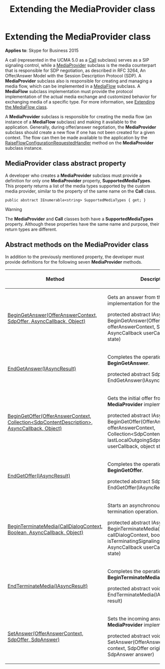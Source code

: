﻿---
title: Extending the MediaProvider class
TOCTitle: Extending the MediaProvider class
ms:assetid: c3f53f4e-561d-4b00-bebd-8db4f3f1f0cc
ms:mtpsurl: https://msdn.microsoft.com/en-us/library/Dn466099(v=office.16)
ms:contentKeyID: 65240019
ms.date: 07/27/2015
mtps_version: v=office.16
---

# Extending the MediaProvider class


**Applies to**: Skype for Business 2015

A call (represented in the UCMA 5.0 as a [Call](https://msdn.microsoft.com/en-us/library/hh384235\(v=office.16\)) subclass) serves as a SIP signaling control, while a [MediaProvider](https://msdn.microsoft.com/en-us/library/hh383767\(v=office.16\)) subclass is the media counterpart that is responsible for SDP negotiation, as described in RFC 3264, An Offer/Answer Model with the Session Description Protocol (SDP). A **MediaProvider** subclass also is responsible for creating and managing a media flow, which can be implemented in a [MediaFlow](https://msdn.microsoft.com/en-us/library/hh366262\(v=office.16\)) subclass. A **MediaFlow** subclass implementation must provide the protocol implementation of the actual media exchange and customized behavior for exchanging media of a specific type. For more information, see [Extending the MediaFlow class](extending-the-mediaflow-class.md).

A **MediaProvider** subclass is responsible for creating the media flow (an instance of a **MediaFlow** subclass) and making it available to the application. Generally, during offer/answer negotiation, the **MediaProvider** subclass should create a new flow if one has not been created for a given context. The flow can then be made available to the application by the [RaiseFlowConfigurationRequestedHandler](https://msdn.microsoft.com/en-us/library/hh350168\(v=office.16\)) method on the **MediaProvider** subclass instance.

## MediaProvider class abstract property

A developer who creates a **MediaProvider** subclass must provide a definition for only one **MediaProvider** property, **SupportedMediaTypes**. This property returns a list of the media types supported by the custom media provider, similar to the property of the same name on the **Call** class.

`public abstract IEnumerable<string> SupportedMediaTypes { get; }`


> [!WARNING]
> The **MediaProvider** and **Call** classes both have a **SupportedMediaTypes** property. Although these properties have the same name and purpose, their return types are different.



## Abstract methods on the MediaProvider class

In addition to the previously mentioned property, the developer must provide definitions for the following seven **MediaProvider** methods.

<table>
<colgroup>
<col style="width: 50%" />
<col style="width: 50%" />
</colgroup>
<thead>
<tr class="header">
<th><p>Method</p></th>
<th><p>Description</p></th>
</tr>
</thead>
<tbody>
<tr class="odd">
<td><p><a href="https://msdn.microsoft.com/en-us/library/hh384479(v=office.16)">BeginGetAnswer(OfferAnswerContext, SdpOffer, AsyncCallback, Object)</a></p></td>
<td><p>Gets an answer from the <strong>MediaProvider</strong> implementation for the incoming offer.</p>
<p>protected abstract IAsyncResult BeginGetAnswer(OfferAnswerContext offerAnswerContext, SdpOffer offer, AsyncCallback userCallback, object state)</p></td>
</tr>
<tr class="even">
<td><p><a href="https://msdn.microsoft.com/en-us/library/hh383856(v=office.16)">EndGetAnswer(IAsyncResult)</a></p></td>
<td><p>Completes the operation started by <strong>BeginGetAnswer</strong>.</p>
<p>protected abstract SdpAnswer EndGetAnswer(IAsyncResult result)</p></td>
</tr>
<tr class="odd">
<td><p><a href="https://msdn.microsoft.com/en-us/library/hh366051(v=office.16)">BeginGetOffer(OfferAnswerContext, Collection&lt;SdpContentDescription&gt;, AsyncCallback, Object)</a></p></td>
<td><p>Gets the initial offer from the <strong>MediaProvider</strong> implementation.</p>
<p>protected abstract IAsyncResult BeginGetOffer(OfferAnswerContext offerAnswerContext, Collection&lt;SdpContentDescription&gt; lastLocalOutgoingSdps, AsyncCallback userCallback, object state)</p></td>
</tr>
<tr class="even">
<td><p><a href="https://msdn.microsoft.com/en-us/library/hh382852(v=office.16)">EndGetOffer(IAsyncResult)</a></p></td>
<td><p>Completes the operation started by <strong>BeginGetOffer</strong>.</p>
<p>protected abstract SdpOffer EndGetOffer(IAsyncResult result)</p></td>
</tr>
<tr class="odd">
<td><p><a href="https://msdn.microsoft.com/en-us/library/hh350188(v=office.16)">BeginTerminateMedia(CallDialogContext, Boolean, AsyncCallback, Object)</a></p></td>
<td><p>Starts an asynchronous media termination operation.</p>
<p>protected abstract IAsyncResult BeginTerminateMedia(CallDialogContext callDialogContext, bool isTerminatingSignalingSession, AsyncCallback userCallback, object state)</p></td>
</tr>
<tr class="even">
<td><p><a href="https://msdn.microsoft.com/en-us/library/hh349351(v=office.16)">EndTerminateMedia(IAsyncResult)</a></p></td>
<td><p>Completes the operation started by <strong>BeginTerminateMedia</strong>.</p>
<p>protected abstract void EndTerminateMedia(IAsyncResult result)</p></td>
</tr>
<tr class="odd">
<td><p><a href="https://msdn.microsoft.com/en-us/library/hh382509(v=office.16)">SetAnswer(OfferAnswerContext, SdpOffer, SdpAnswer)</a></p></td>
<td><p>Sets the incoming answer on the <strong>MediaProvider</strong> implementation.</p>
<p>protected abstract void SetAnswer(OfferAnswerContext context, SdpOffer originalOffer, SdpAnswer answer)</p></td>
</tr>
</tbody>
</table>

